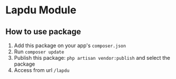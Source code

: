# Lapdu Module

## How to use package
1. Add this package on your app's `composer.json`
2. Run `composer update`
3. Publish this package: `php artisan vendor:publish` and select the package
4. Access from url `/lapdu`